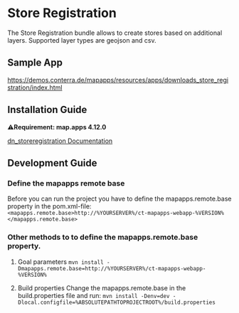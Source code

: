 # Store Registration

The Store Registration bundle allows to create stores based on additional layers. Supported layer types are geojson and csv.

## Sample App
https://demos.conterra.de/mapapps/resources/apps/downloads_store_registration/index.html

## Installation Guide
⚠️**Requirement: map.apps 4.12.0**

[dn_storeregistration Documentation](https://github.com/conterra/mapapps-store-registration/tree/master/src/main/js/bundles/dn_storeregistration)

## Development Guide
### Define the mapapps remote base
Before you can run the project you have to define the mapapps.remote.base property in the pom.xml-file:
`<mapapps.remote.base>http://%YOURSERVER%/ct-mapapps-webapp-%VERSION%</mapapps.remote.base>`

### Other methods to to define the mapapps.remote.base property.
1. Goal parameters
   `mvn install -Dmapapps.remote.base=http://%YOURSERVER%/ct-mapapps-webapp-%VERSION%`

2. Build properties
   Change the mapapps.remote.base in the build.properties file and run:
   `mvn install -Denv=dev -Dlocal.configfile=%ABSOLUTEPATHTOPROJECTROOT%/build.properties`
